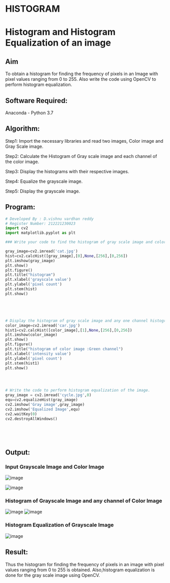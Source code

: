 # HISTOGRAM
# Histogram and Histogram Equalization of an image
## Aim
To obtain a histogram for finding the frequency of pixels in an Image with pixel values ranging from 0 to 255. Also write the code using OpenCV to perform histogram equalization.

## Software Required:
Anaconda - Python 3.7

## Algorithm:

Step1: Import the necessary libraries and read two images, Color image and Gray Scale image.

Step2: Calculate the Histogram of Gray scale image and each channel of the color image.

Step3: Display the histograms with their respective images.

Step4: Equalize the grayscale image.

Step5: Display the grayscale image.

## Program:
```python
# Developed By : D.vishnu vardhan reddy
# Register Number: 212221230023
import cv2
import matplotlib.pyplot as plt

### Write your code to find the histogram of gray scale image and color image channels.

gray_image=cv2.imread('cat.jpg')
hist=cv2.calcHist([gray_image],[0],None,[256],[0,256])
plt.imshow(gray_image)
plt.show()
plt.figure()
plt.title("histogram")
plt.xlabel('grayscale value')
plt.ylabel('pixel count')
plt.stem(hist)
plt.show()





# Display the histogram of gray scale image and any one channel histogram from color image
color_image=cv2.imread('car.jpg')
hist1=cv2.calcHist([color_image],[1],None,[256],[0,256])
plt.imshow(color_image)
plt.show()
plt.figure()
plt.title("histogram of color image :Green channel")
plt.xlabel('intensity value')
plt.ylabel('pixel count')
plt.stem(hist1)
plt.show()




# Write the code to perform histogram equalization of the image. 
gray_image = cv2.imread('cycle.jpg',0)
equ=cv2.equalizeHist(gray_image)
cv2.imshow('Gray image',gray_image)
cv2.imshow('Equalized Image',equ)
cv2.waitKey(0)
cv2.destroyAllWindows()






```
## Output:
### Input Grayscale Image and Color Image
![image](https://github.com/vishnudorigundla/HISTOGRAM/assets/94175324/a687d99a-47cc-486a-8925-2af63dd66654)

![image](https://github.com/vishnudorigundla/HISTOGRAM/assets/94175324/e60ce448-8947-4fbe-980e-85536186e987)

### Histogram of Grayscale Image and any channel of Color Image
![image](https://github.com/vishnudorigundla/HISTOGRAM/assets/94175324/144a2f5c-0fb6-4037-9f40-4d55129457f6)
![image](https://github.com/vishnudorigundla/HISTOGRAM/assets/94175324/6c917aa3-2f43-4ba7-a9ae-7ec486b0145a)


### Histogram Equalization of Grayscale Image
![image](https://github.com/vishnudorigundla/HISTOGRAM/assets/94175324/d7f8a6eb-a0c1-4e40-afab-9e1c33b3ca73)

## Result: 
Thus the histogram for finding the frequency of pixels in an image with pixel values ranging from 0 to 255 is obtained. Also,histogram equalization is done for the gray scale image using OpenCV.
